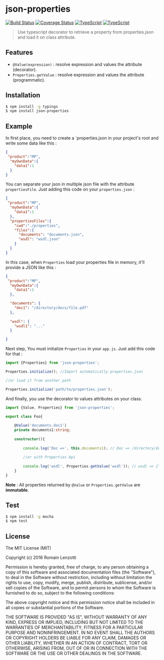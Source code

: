 # json-properties 

[![Build Status](https://travis-ci.org/Romakita/json-properties.svg?branch=master)](https://travis-ci.org/Romakita/json-properties)
[![Coverage Status](https://coveralls.io/repos/github/Romakita/json-properties/badge.svg?branch=master)](https://coveralls.io/github/Romakita/json-properties?branch=master)
[![TypeScript](https://badges.frapsoft.com/typescript/love/typescript.svg?v=100)](https://github.com/ellerbrock/typescript-badges/) 
[![TypeScript](https://badges.frapsoft.com/typescript/version/typescript-v18.svg?v=100)](https://github.com/ellerbrock/typescript-badges/)

> Use typescript decorator to retrieve a property from properties.json and load it on class attribute.

## Features

 * `@Value(expression)` : resolve expression and values the attribute (decorator).
 * `Properties.getValue` : resolve expression and values the attribute (programmatic).

## Installation
```bash
$ npm install -g typings 
$ npm install json-properties
```

## Example

In first place, you need to create a `properties.json in your project's root and write some data like this :

```json
{
 "product":"MP",
  "myOwnData":{
    "data1":1
  }
}
```

You can separate your json in multiple json file with the attribute `propertiesFile`. Just adding this code on your `properties.json` :

```json
{
 "product":"MP",
  "myOwnData":{
    "data1":1
  },
  "propertiesFiles":{
    "cwd":"./properties",
    "files":{
      "documents": "documents.json",
      "wsdl": "wsdl.json"
    }
  }
}
```

In this case, when `Properties` load your properties file in memory, it'll provide a JSON like this :

```json
{
 "product":"MP",
  "myOwnData":{
    "data1":1
  },

  "documents": {
    "doc1": "/directory/docs/file.pdf"
  },
  
  "wsdl": {
    "wsdl1": "..."
  }

}
```

Next step, You must initialize `Properties` in your `app.js`. Just add this code for that :

```typescript
import {Properties} from 'json-properties';

Properties.initialize(); //Import automatically properties.json 

//or load it from another path

Properties.initialize('path/to/properties.json'); 

```

And finally, you use the decorator to values attributes on your class.

```typescript
import {Value, Properties} from 'json-properties';

export class Foo{
    
    @Value('documents.doc1')
    private documents1:string; 
    
    constructor(){
    
        console.log('Doc =>', this.documents1); // Doc => /directory/docs/file.pdf
        
        //or with Properties Api
        
        console.log('wsdl', Properties.getValue('wsdl')); // wsdl => {"wsdl1":"..."}
    }
}
```

**Note** : All properties returned by `@Value` or `Properties.getValue` are **immutable**.

## Test

```bash 
$ npm install -g mocha
$ npm test
```

## License

The MIT License (MIT)

Copyright (c) 2016 Romain Lenzotti

Permission is hereby granted, free of charge, to any person obtaining a copy of this software and associated documentation files (the "Software"), to deal in the Software without restriction, including without limitation the rights to use, copy, modify, merge, publish, distribute, sublicense, and/or sell copies of the Software, and to permit persons to whom the Software is furnished to do so, subject to the following conditions:

The above copyright notice and this permission notice shall be included in all copies or substantial portions of the Software.

THE SOFTWARE IS PROVIDED "AS IS", WITHOUT WARRANTY OF ANY KIND, EXPRESS OR IMPLIED, INCLUDING BUT NOT LIMITED TO THE WARRANTIES OF MERCHANTABILITY, FITNESS FOR A PARTICULAR PURPOSE AND NONINFRINGEMENT. IN NO EVENT SHALL THE AUTHORS OR COPYRIGHT HOLDERS BE LIABLE FOR ANY CLAIM, DAMAGES OR OTHER LIABILITY, WHETHER IN AN ACTION OF CONTRACT, TORT OR OTHERWISE, ARISING FROM, OUT OF OR IN CONNECTION WITH THE SOFTWARE OR THE USE OR OTHER DEALINGS IN THE SOFTWARE.

[travis]: https://travis-ci.org/
